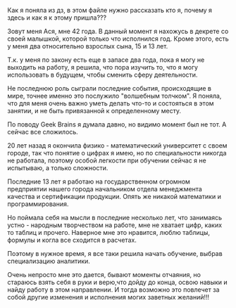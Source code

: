 Как я поняла из дз, в этом файле нужно рассказать кто я, почему я здесь и как я к этому пришла???

Зовут меня Ася, мне 42 года. В данный момент я нахожусь в декрете со своей малышкой, которой только что исполнился год. Кроме этого, есть у меня два относительно взрослых сына, 15 и 13 лет.

Т.к. у меня по закону есть еще в запасе два года, пока я могу не выходить на работу, я решила, что пора изучить то, что я могу использовать в будущем, чтобы сменить сферу деятельности.

Не последнюю роль сыграли последние события, происходящие в мире, точнее именно это послужило "волшебным толчком".  Я поняла, что для меня очень важно уметь делать что-то и состояться в этом занятии, и не быть привязанной к определенному месту.

По поводу Geek Brains я думала давно, но видимо момент был не тот. А сейчас все сложилось.

20 лет назад я окончила физико - математический университет с своем городе, так что понятие о цифрах я имею, но по специальности никогда не работала, поэтому особой легкости при обучении сейчас я не испытываю, а только сложности.

Последние 13 лет я работаю  на государственном огромном предприятии нашего города начальником отдела менеджмента качества и сертификации продукции. Опять же никакой математики и программирования.

Но поймала себя на мысли в последние несколько лет, что занимаясь устно - народным творчеством на работе, мне не хватает цифр, каких то таблиц и прочего. Наверное мне это нравится, люблю таблицы, формулы и когла все сходится в расчетах.

Поэтому в нужное время, я все таки решила начать обучение, выбрав специализацию аналитики.

Очень непросто мне это дается, бывают моменты отчаяния, но стараюсь взять себя в руки и верю,что дойду до конца, освою навыки и найду работу в этом направлении. И тогда возможно это повлечет за собой другие изменения и исполнения могих заветных желаний!!!